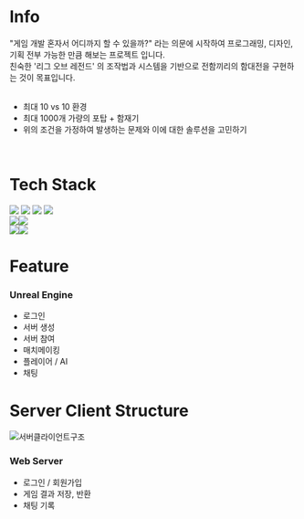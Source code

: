 # Info
"게임 개발 혼자서 어디까지 할 수 있을까?" 라는 의문에 시작하여 프로그래밍, 디자인, 기획 전부 가능한 만큼 해보는 프로젝트 입니다.
<br>
친숙한 '리그 오브 레전드' 의 조작법과 시스템을 기반으로 전함끼리의 함대전을 구현하는 것이 목표입니다.
<br>
<br>
+ 최대 10 vs 10 환경
+ 최대 1000개 가량의 포탑 + 함재기
+ 위의 조건을 가정하여 발생하는 문제와 이에 대한 솔루션을 고민하기
<br>

# Tech Stack
<img src="https://img.shields.io/badge/unreal%20engine-%23313131.svg?&style=for-the-badge&logo=unreal%20engine&logoColor=white" /> <img src="https://img.shields.io/badge/springboot-6DB33F?&style=for-the-badge&logo=springboot&logoColor=white" /> <img src="https://img.shields.io/badge/mysql-%234479A1.svg?&style=for-the-badge&logo=mysql&logoColor=white" /> <img src="https://img.shields.io/badge/json-%23000000.svg?&style=for-the-badge&logo=json&logoColor=white" />
<br>
<img src="https://img.shields.io/badge/c++-00599C?style=for-the-badge&logo=C%2B%2B&logoColor=white"><img src="https://img.shields.io/badge/javascript-F7DF1E?style=for-the-badge&logo=javascript&logoColor=white">
<br>
<img src="https://img.shields.io/badge/visual%20studio-%235C2D91.svg?&style=for-the-badge&logo=visual%20studio&logoColor=white" /><img src="https://img.shields.io/badge/intellij%20idea-%23000000.svg?&style=for-the-badge&logo=intellij%20idea&logoColor=white" />

# Feature
### Unreal Engine
+ 로그인
+ 서버 생성
+ 서버 참여
+ 매치메이킹
+ 플레이어 / AI
+ 채팅

# Server Client Structure
![서버클라이언트구조](https://github.com/user-attachments/assets/664bf13b-987c-4ab5-a71a-7a468ec58be4)
<br>

### Web Server
+ 로그인 / 회원가입
+ 게임 결과 저장, 반환
+ 채팅 기록



